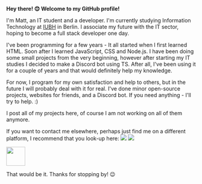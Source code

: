 **Hey there! 😊 Welcome to my GitHub profile!**

I'm Matt, an IT student and a developer. I'm currently studying Information Technology at [IUBH](https://www.iubh-international.com/) in Berlin. I associate my future with the IT sector, hoping to become a full stack developer one day.

I've been programming for a few years - It all started when I first learned HTML. Soon after I learned JavaScript, CSS and Node.js. I have been doing some small projects from the very beginning, however after starting my IT studies I decided to make a Discord bot using TS. After all, I've been using it for a couple of years and that would definitely help my knowledge.

For now, I program for my own satisfaction and help to others, but in the future I will probably deal with it for real. I've done minor open-source projects, websites for friends, and a Discord bot. If you need anything - I'll try to help. :)

I post all of my projects here, of course I am not working on all of them anymore.


If you want to contact me elsewhere, perhaps just find me on a different platform, I recommend that you look-up here:
<a href="https://steamcommunity.com/profiles/76561198215589227/" target="_blank" rel="noopener noreferrer"><img src="https://img.shields.io/badge/Steam-mattszymanko-black" /></a>
<a href="https://discordapp.com/users/141347718088884224" target="_blank" rel="noopener noreferrer"><img src="https://img.shields.io/badge/Discord-mattszymanko%23-blue" /></a>


<a href="https://steamcommunity.com/profiles/76561198215589227/" target="_blank" rel="noopener noreferrer"><img src="https://upload.wikimedia.org/wikipedia/commons/thumb/8/83/Steam_icon_logo.svg/1024px-Steam_icon_logo.svg.png" width="50" height="50"/></a>


That would be it. Thanks for stopping by! 😉
